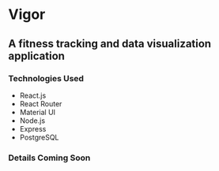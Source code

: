 # Vigor

## A fitness tracking and data visualization application

### Technologies Used

- React.js
- React Router
- Material UI
- Node.js
- Express
- PostgreSQL

### Details Coming Soon
